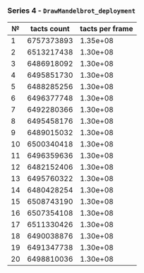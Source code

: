 ### Series 4 - `DrawMandelbrot_deployment`

| № | tacts count | tacts per frame |
|---|-------------|-----------------|
| 1 | 6757373893 | 1.35e+08 |
| 2 | 6513217438 | 1.30e+08 |
| 3 | 6486918092 | 1.30e+08 |
| 4 | 6495851730 | 1.30e+08 |
| 5 | 6488285256 | 1.30e+08 |
| 6 | 6496377748 | 1.30e+08 |
| 7 | 6492280366 | 1.30e+08 |
| 8 | 6495458176 | 1.30e+08 |
| 9 | 6489015032 | 1.30e+08 |
| 10 | 6500340418 | 1.30e+08 |
| 11 | 6496359636 | 1.30e+08 |
| 12 | 6482152406 | 1.30e+08 |
| 13 | 6495760322 | 1.30e+08 |
| 14 | 6480428254 | 1.30e+08 |
| 15 | 6508743190 | 1.30e+08 |
| 16 | 6507354108 | 1.30e+08 |
| 17 | 6511330426 | 1.30e+08 |
| 18 | 6490038876 | 1.30e+08 |
| 19 | 6491347738 | 1.30e+08 |
| 20 | 6498810036 | 1.30e+08 |
